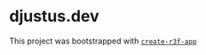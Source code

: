 # djustus.dev

This project was bootstrapped with [`create-r3f-app`](https://github.com/RenaudROHLINGER/create-r3f-app)